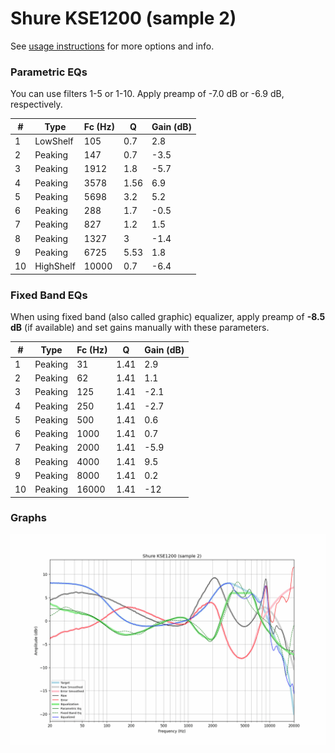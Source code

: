 # Shure KSE1200 (sample 2)
See [usage instructions](https://github.com/jaakkopasanen/AutoEq#usage) for more options and info.

### Parametric EQs
You can use filters 1-5 or 1-10. Apply preamp of -7.0 dB or -6.9 dB, respectively.

|   # | Type      |   Fc (Hz) |    Q |   Gain (dB) |
|-----|-----------|-----------|------|-------------|
|   1 | LowShelf  |       105 | 0.7  |         2.8 |
|   2 | Peaking   |       147 | 0.7  |        -3.5 |
|   3 | Peaking   |      1912 | 1.8  |        -5.7 |
|   4 | Peaking   |      3578 | 1.56 |         6.9 |
|   5 | Peaking   |      5698 | 3.2  |         5.2 |
|   6 | Peaking   |       288 | 1.7  |        -0.5 |
|   7 | Peaking   |       827 | 1.2  |         1.5 |
|   8 | Peaking   |      1327 | 3    |        -1.4 |
|   9 | Peaking   |      6725 | 5.53 |         1.8 |
|  10 | HighShelf |     10000 | 0.7  |        -6.4 |

### Fixed Band EQs
When using fixed band (also called graphic) equalizer, apply preamp of **-8.5 dB** (if available) and set gains manually with these parameters.

|   # | Type    |   Fc (Hz) |    Q |   Gain (dB) |
|-----|---------|-----------|------|-------------|
|   1 | Peaking |        31 | 1.41 |         2.9 |
|   2 | Peaking |        62 | 1.41 |         1.1 |
|   3 | Peaking |       125 | 1.41 |        -2.1 |
|   4 | Peaking |       250 | 1.41 |        -2.7 |
|   5 | Peaking |       500 | 1.41 |         0.6 |
|   6 | Peaking |      1000 | 1.41 |         0.7 |
|   7 | Peaking |      2000 | 1.41 |        -5.9 |
|   8 | Peaking |      4000 | 1.41 |         9.5 |
|   9 | Peaking |      8000 | 1.41 |         0.2 |
|  10 | Peaking |     16000 | 1.41 |       -12   |

### Graphs
![](./Shure%20KSE1200%20(sample%202).png)
